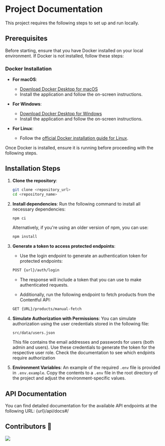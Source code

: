 # Project Documentation

This project requires the following steps to set up and run locally.

## Prerequisites

Before starting, ensure that you have Docker installed on your local environment. If Docker is not installed, follow these steps:

### Docker Installation

- **For macOS**: 
    - [Download Docker Desktop for macOS](https://www.docker.com/products/docker-desktop)
    - Install the application and follow the on-screen instructions.

- **For Windows**: 
    - [Download Docker Desktop for Windows](https://www.docker.com/products/docker-desktop)
    - Install the application and follow the on-screen instructions.

- **For Linux**: 
    - Follow the [official Docker installation guide for Linux](https://docs.docker.com/engine/install/).

Once Docker is installed, ensure it is running before proceeding with the following steps.

## Installation Steps

1. **Clone the repository**:
    ```bash
    git clone <repository_url>
    cd <repository_name>
    ```

2. **Install dependencies**:
    Run the following command to install all necessary dependencies:
    ```bash
    npm ci
    ```
    Alternatively, if you're using an older version of npm, you can use:
    ```bash
    npm install
    ```

3. **Generate a token to access protected endpoints**:
    - Use the login endpoint to generate an authentication token for protected endpoints:
    ```bash
    POST {url}/auth/login
    ```
    - The response will include a token that you can use to make authenticated requests.
    
    - Additionally, run the following endpoint to fetch products from the Contentful API:
    ```bash
    GET {URL}/products/manual-fetch
    ```

4. **Simulate Authorization with Permissions**:
    You can simulate authorization using the user credentials stored in the following file:
    ```plaintext
    src/data/users.json
    ```
    This file contains the email addresses and passwords for users (both admin and users). Use these credentials to generate the token for the respective user role.
    Check the documentation to see which endpints require authorization

5. **Environment Variables**:
    An example of the required `.env` file is provided in `.env.example`. Copy the contents to a `.env` file in the root directory of the project and adjust the environment-specific values.

## API Documentation

You can find detailed documentation for the available API endpoints at the following URL:
{url}/api/docs#/

## Contributors 👑

<a href="https://https://github.com/Riozke/apply-digital-api/graphs/contributors">
  <img src="https://contrib.rocks/image?repo=Riozke/apply-digital-api" />
</a>
